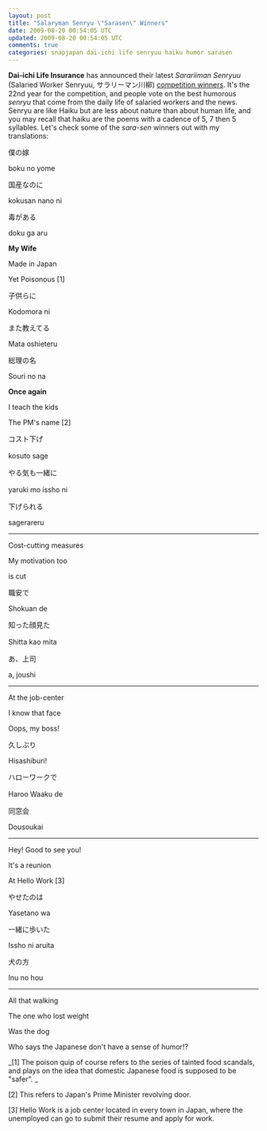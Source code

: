 ```yaml
---           
layout: post
title: "Salaryman Senryu \"Sarasen\" Winners"
date: 2009-08-20 00:54:05 UTC
updated: 2009-08-20 00:54:05 UTC
comments: true
categories: snapjapan dai-ichi life senryuu haiku humor sarasen
---
```

 

**Dai-ichi Life Insurance** has announced their latest _Sarariiman Senryuu_ (Salaried Worker Senryuu, サラリーマン川柳) [competition winners](http://event.dai-ichi-life.co.jp/company/senryu/22th/best_10.html). It's the 22nd year for the competition, and people vote on the best humorous _senryu_ that come from the daily life of salaried workers and the news. Senryu are like Haiku but are less about nature than about human life, and you may recall that haiku are the poems with a cadence of 5, 7 then 5 syllables. Let's check some of the _sara-sen_ winners out with my translations: 


> 


僕の嫁


boku no yome


国産なのに


kokusan nano ni


毒がある


doku ga aru





**My Wife**


Made in Japan


Yet Poisonous [1]





> 


子供らに


Kodomora ni


また教えてる


Mata oshieteru


総理の名


Souri no na





**Once again**


I teach the kids


The PM's name [2]





> 


コスト下げ


kosuto sage　


やる気も一緒に


yaruki mo issho ni　


下げられる


sagerareru





****


Cost-cutting measures


My motivation too


is cut








> 


職安で　


Shokuan de


知った顔見た


Shitta kao mita　


あ、上司


a, joushi





****


At the job-center


I know that face


Oops, my boss!








> 


久しぶり　


Hisashiburi!


ハローワークで


Haroo Waaku de　


同窓会


Dousoukai





****


Hey! Good to see you!


It's a reunion


At Hello Work [3]








> 


やせたのは


Yasetano wa


一緒に歩いた


Issho ni aruita


犬の方


Inu no hou





****


All that walking


The one who lost weight


Was the dog








Who says the Japanese don't have a sense of humor!?





_[1] The poison quip of course refers to the series of tainted food scandals, and plays on the idea that domestic Japanese food is supposed to be "safer". _


[2] This refers to Japan's Prime Minister revolving door.


[3] Hello Work is a job center located in every town in Japan, where the unemployed can go to submit their resume and apply for work. 

